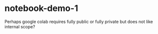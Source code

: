 # notebook-demo-1
Perhaps google colab requires fully public or fully private but does not like internal scope?

